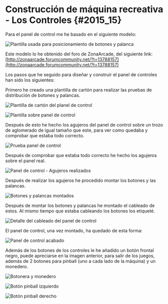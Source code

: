 
# Construcción de máquina recreativa - Los Controles {#2015_15}

Para el panel de control me he basado en el siguiente modelo:

![Plantilla usada para posicionamiento de botones y palanca](Controles_01.jpg "Plantilla usada para posicionamiento de botones y palanca")

Este modelo lo he obtenido del  foro de ZonaArcade, del siguiente link:
[http://zonaarcade.forumcommunity.net/?t=13788157](http://zonaarcade.forumcommunity.net/?t=13788157)

Los pasos que he seguido para diseñar y construir el panel de controles han sido los siguientes:

Primero he creado una plantilla de cartón para realizar las pruebas de distribución de botones y palancas.

![Plantilla de cartón del planel de control](Controles_02.jpg "Plantilla de cartón del planel de control")

![Plantilla sobre panel de control](Controles_03.jpg "Plantilla sobre panel de control")

Después de esto he hecho los agujeros del panel de control sobre un trozo de aglomerado de igual tamaño que este, para ver como quedaba y comprobar que estaba todo correcto.

![Prueba panel de control](Controles_04.jpg "Prueba panel de control")

Después de comprobar que estaba todo correcto he hecho los agujeros sobre el panel real.

![Panel de control - Agujeros realizados](Controles_05.jpg "Panel de control - Agujeros realizados")

Después de realizar los agujeros he procedido montar los botones y las palancas.

![Botones y palancas montados](Controles_06.jpg "Botones y palancas montados")

Después de montar los botones y palancas he montado el cableado de estos. Al mismo tiempo que estaba cableando los botones los etiqueté.

![Detalle del cableado del panel de control](Controles_07.jpg "Detalle del cableado del panel de control")

El panel de control, una vez montado, ha quedado de esta forma:

![Panel de control acabado](Controles_08.jpg "Panel de control acabado")

Además de los botones de los controles le he añadido un botón frontal negro, puede apreciarse en la imagen anterior, para salir de los juegos, además de 2 botones para pinball (uno a cada lado de la máquina) y un monedero.

![Botonera y monedero](Controles_09.jpg "Botonera y monedero")

![Botón pinball izquierdo](Controles_10.jpg "Botón pinball izquierdo")

![Botón pinball derecho](Controles_11.jpg "Botón pinball derecho")
